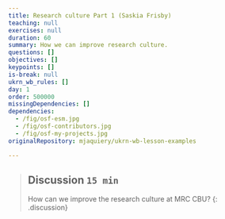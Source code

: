 ```yaml
---
title: Research culture Part 1 (Saskia Frisby)
teaching: null
exercises: null
duration: 60
summary: How we can improve research culture.
questions: []
objectives: []
keypoints: []
is-break: null
ukrn_wb_rules: []
day: 1
order: 500000
missingDependencies: []
dependencies:
  - /fig/osf-esm.jpg
  - /fig/osf-contributors.jpg
  - /fig/osf-my-projects.jpg
originalRepository: mjaquiery/ukrn-wb-lesson-examples

---
```

> ## Discussion `15 min`
> How can we improve the research culture at MRC CBU?
{: .discussion}
